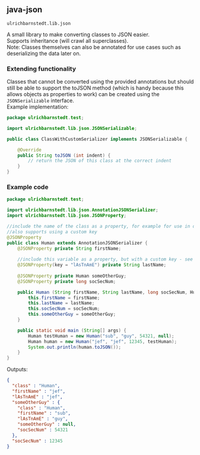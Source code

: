 ## java-json
`ulrichbarnstedt.lib.json`

A small library to make converting classes to JSON easier.  
Supports inheritance (will crawl all superclasses).  
Note: Classes themselves can also be annotated for use cases such as deserializing the data later on.  

### Extending functionality

Classes that cannot be converted using the provided annotations but should still be able to support the toJSON method
(which is handy because this allows objects as properties to work) can be created using the `JSONSerializable` interface.  
Example implementation:
```java
package ulrichbarnstedt.test;

import ulrichbarnstedt.lib.json.JSONSerializable;

public class ClassWithCustomSerializer implements JSONSerializable {

    @Override
    public String toJSON (int indent) {
        // return the JSON of this class at the correct indent
    }
}
```

### Example code

```java
package ulrichbarnstedt.test;

import ulrichbarnstedt.lib.json.AnnotationJSONSerializer;
import ulrichbarnstedt.lib.json.JSONProperty;

//include the name of the class as a property, for example for use in deserialization
//also supports using a custom key
@JSONProperty
public class Human extends AnnotationJSONSerializer {
    @JSONProperty private String firstName;
    
    //include this variable as a property, but with a custom key - see below
    @JSONProperty(key = "lAsTnAmE") private String lastName;
    
    @JSONProperty private Human someOtherGuy;
    @JSONProperty private long socSecNum;

    public Human (String firstName, String lastName, long socSecNum, Human someOtherGuy) {
        this.firstName = firstName;
        this.lastName = lastName;
        this.socSecNum = socSecNum;
        this.someOtherGuy = someOtherGuy;
    }

    public static void main (String[] args) {
        Human testHuman = new Human("sub", "guy", 54321, null);
        Human human = new Human("jef", "jef", 12345, testHuman);
        System.out.println(human.toJSON());
    }
}
```

Outputs:
```json
{
  "class" : "Human",
  "firstName" : "jef",
  "lAsTnAmE" : "jef",
  "someOtherGuy" : {
    "class" : "Human",
    "firstName" : "sub",
    "lAsTnAmE" : "guy",
    "someOtherGuy" : null,
    "socSecNum" : 54321
  },
  "socSecNum" : 12345
}
```